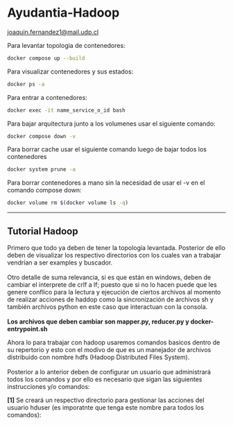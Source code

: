 # Ayudantia-Hadoop
joaquin.fernandez1@mail.udp.cl

Para levantar topologia de contenedores:
```sh
docker compose up --build
```
Para visualizar contenedores y sus estados:
```sh
docker ps -a
```
Para entrar a contenedores:
```sh
docker exec -it name_service_o_id bash
```
Para bajar arquitectura junto a los volumenes usar el siguiente comando:
```sh
docker compose down -v
```
Para borrar cache usar el siguiente comando luego de bajar todos los contenedores
```sh
docker system prune -a
```
Para borrar contenedores a mano sin la necesidad de usar el -v en el comando compose down:
```sh
docker volume rm $(docker volume ls -q)
```

---
## Tutorial Hadoop

Primero que todo ya deben de tener la topología levantada. Posterior de ello deben de visualizar los respectivo directorios con los cuales van a trabajar vendrían a ser examples y buscador. \
\
Otro detalle de suma relevancia, si es que están en windows, deben de cambiar el interprete de crlf a lf; puesto que si no lo hacen puede que les genere conflico para la lectura y ejecución de ciertos archivos al momento de realizar acciones de haddop como la sincronización de archivos sh y también archivos python en este caso que interactuan con la consola.\
\
**Los archivos que deben cambiar son mapper.py, reducer.py y docker-entrypoint.sh** 

Ahora  lo para trabajar con hadoop usaremos comandos basicos dentro de su repertorio y esto con el modivo de que es un manejador de archivos distribuido con nombre hdfs (Hadoop Distributed Files System). \
\
Posterior a lo anterior deben de configurar un usuario que administrará todos los comandos y por ello es necesario que sigan las siguientes instrucciones y/o comandos:

**[1]** Se creará un respectivo directorio para gestionar las acciones del usuario hduser (es imporatnte que tenga este nombre para todos los comandos):
